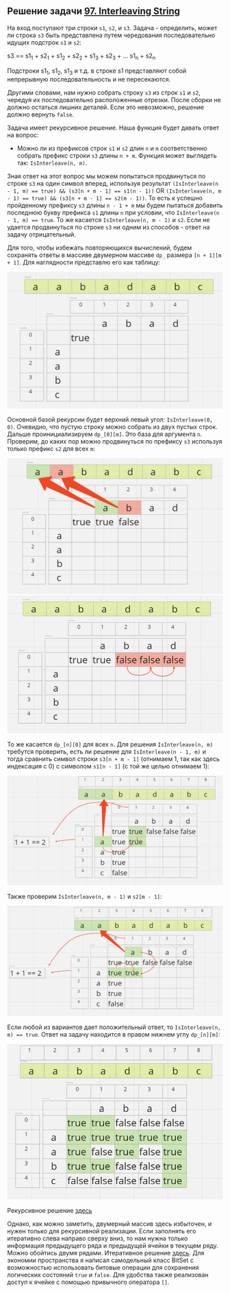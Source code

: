 ## Решение задачи [97. Interleaving String](https://leetcode.com/problems/interleaving-string/)

На вход поступают три строки `s1`, `s2`, и `s3`. Задача - определить, может ли строка `s3` быть представлена путем чередования последовательно идущих подстрок `s1` и `s2`:

s3 == s1<sub>1</sub> + s2<sub>1</sub> + s1<sub>2</sub> + s2<sub>2</sub> + s1<sub>3</sub> + s2<sub>3</sub> + ... s1<sub>n</sub> + s2<sub>n</sub>

Подстроки s1<sub>1</sub>, s1<sub>2</sub>, s1<sub>3</sub> и т.д. в строке s1 представляют собой непрерывную последовательность и не пересекаются.

Другими словами, нам нужно собрать строку `s3` из строк `s1` и `s2`, чередуя их последовательно расположенные отрезки. После сборки не должно остаться лишних деталей. Если это невозможно, решение должно вернуть `false`.

Задача имеет рекурсивное решение. Наша функция будет давать ответ на вопрос:
- Можно ли из префиксов строк `s1` и `s2` длин `n` и `m` соответственно собрать префикс строки `s3` длины `n + m`. Функция может выглядеть так: `IsInterleave(n, m)`. 

Зная ответ на этот вопрос мы можем попытаться продвинуться по строке `s3` на один символ вперед, используя результат `(IsInterleave(n - 1, m) == true) && (s3[n + m - 1] == s1(n - 1))` OR `(IsInterleave(n, m - 1) == true) && (s3[n + m - 1] == s2(m - 1))`. То есть к успешно пройденному префиксу `s3` длины `n - 1 + m` мы будем пытаться добавить последнюю букву префикса `s1` длины `n` при условии, что `IsInterleave(n - 1, m) == true`. То же касается `IsInterleave(n, m - 1)` и `s2`. Если не удается продвинуться по строке `s3` ни одним из способов - ответ на задачу отрицательный.

Для того, чтобы избежать повторяющихся вычислений, будем сохранять ответы в массиве двумерном массиве `dp_` размера `[n + 1][m + 1]`. Для наглядности представлю его как таблицу:

![](Img/1.jpg)

Основной базой рекурсии будет верхний левый угол: `IsInterleave(0, 0)`. Очевидно, что пустую строку можно собрать из двух пустых строк. Дальше проинициализируем `dp_[0][m]`. Это база для аргумента `n`. Проверим, до каких пор можно продвинуться по префиксу `s3` используя только префикс `s2` для всех `m`: 

![](Img/2.jpg) ![](Img/3.jpg)

То же касается `dp_[n][0]` для всех `n`. Для решения `IsInterleave(n, m)` требутся проверить, есть ли решение для `IsInterleave(n - 1, m)` и тогда сравнить символ строки `s3[n + m - 1]` (отнимаем 1, так как здесь индексация с 0) с символом `s1[n - 1]` (с той же целью отнимаем 1):

![](Img/4.jpg)

Также проверим `IsInterleave(n, m - 1)` и `s2[m - 1]`:

![](Img/5.jpg)

Если любой из вариантов дает положительный ответ, то `IsInterleave(n, m) == true`. Ответ на задачу находится в правом нижнем углу `dp_[n][m]`:

![](Img/6.jpg)

Рекурсивное решение [здесь](recursive.cpp)

Однако, как можно заметить, двумерный массив здесь избыточен, и нужен только для рекурсивной реализации. Если заполнять его итеративно слева направо сверху вниз, то нам нужна только информация предыдущего ряда и предыдущей ячейки в текущем ряду. Можно обойтись двумя рядами. Итеративное решение [здесь](solution.cpp). Для экономии пространства я написал самодельный класс BitSet с возможностью использовать битовые операции для сохранения логических состояний `true` и `false`. Для удобства также реализован доступ к ячейке с помощью привычного оператора `[]`.





